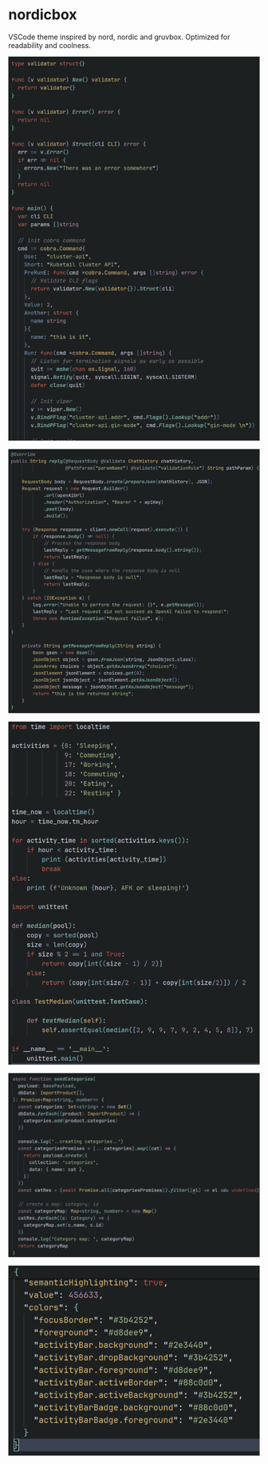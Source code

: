 # nordicbox

VSCode theme inspired by nord, nordic and gruvbox.
Optimized for readability and coolness.

![GO](https://raw.githubusercontent.com/fedmag/nordicbox/master/images/go.png)

![Java](https://raw.githubusercontent.com/fedmag/nordicbox/master/images/java.png)

![Python](https://raw.githubusercontent.com/fedmag/nordicbox/master/images/python.png)

![TS](https://raw.githubusercontent.com/fedmag/nordicbox/master/images/ts.png)

![Json](https://raw.githubusercontent.com/fedmag/nordicbox/master/images/json.png)
